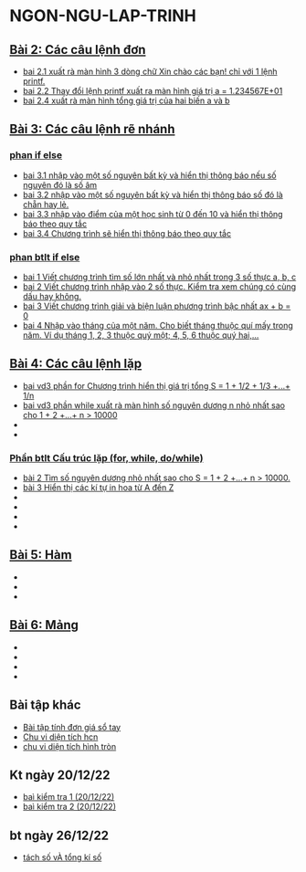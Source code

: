 # NGON-NGU-LAP-TRINH
## [Bài 2: Các câu lệnh đơn](https://hoctructuyencntt.github.io/NNLT/Bai02.html)
- [ bai 2.1 xuất rà màn hình 3 dòng chữ Xin chào các bạn! chỉ với 1 lệnh printf.](https://www.jdoodle.com/embed/v0/5u8m)
- [ bai 2.2 Thay đổi lệnh printf xuất ra màn hình giá trị a = 1.234567E+01](https://www.jdoodle.com/embed/v0/5u8q)
- [ bai 2.4 xuất rà màn hình tổng giá trị của hai biến a và b](https://www.jdoodle.com/embed/v0/5v8e)
## [Bài 3: Các câu lệnh rẽ nhánh](https://hoctructuyencntt.github.io/NNLT/Bai03.html)
### [phan if else](https://hoctructuyencntt.github.io/NNLT/Bai03.html)
- [bai 3.1  nhập vào một số nguyên bất kỳ và hiển thị thông báo nếu số nguyên đó là số âm](https://www.jdoodle.com/embed/v0/5wqK)  
- [bai 3.2  nhập vào một số nguyên bất kỳ và hiển thị thông báo số đó là chẵn hay lẻ.](https://www.jdoodle.com/embed/v0/5Ax9)
- [bai 3.3 nhập vào điểm của một học sinh từ 0 đến 10 và hiển thị thông báo theo quy tắc](https://www.jdoodle.com/embed/v0/5AwZ)
- [bai 3.4  Chương trình sẽ hiển thị thông báo theo quy tắc ](https://www.jdoodle.com/embed/v0/5Ayr )
### [phan btlt if else](https://hoctructuyencntt.github.io/NNLT/Baitap.html)
- [bai 1 Viết chương trình tìm số lớn nhất và nhỏ nhất trong 3 số thực a, b, c ](https://www.jdoodle.com/embed/v0/5B28)
- [bai 2 Viết chương trình nhập vào 2 số thực. Kiểm tra xem chúng có cùng dấu hay không. ](https://www.jdoodle.com/embed/v0/5B22)
- [bai 3 Viết chương trình giải và biện luận phương trình bậc nhất ax + b = 0](https://www.jdoodle.com/embed/v0/5B2n)
- [bai 4 Nhập vào tháng của một năm. Cho biết tháng thuộc quí mấy trong năm. Ví dụ tháng 1, 2, 3 thuộc quý một; 4, 5, 6 thuộc quý hai,... ](https://www.jdoodle.com/embed/v0/5B2l)
## [Bài 4: Các câu lệnh lặp](https://hoctructuyencntt.github.io/NNLT/Bai04.html)
- [bai vd3 phần for Chương trình hiển thị giá trị tổng S = 1 + 1/2 + 1/3 +...+ 1/n](https://www.jdoodle.com/embed/v0/5F1Z)
- [bai vd3 phần while xuất rà màn hình số nguyên dương n nhỏ nhất sao cho 1 + 2 +...+ n > 10000](https://www.jdoodle.com/embed/v0/5G1Z)
- []()
- []()


### [Phần btlt Cấu trúc lặp (for, while, do/while)](https://hoctructuyencntt.github.io/NNLT/Baitap.html)
- [bài 2 Tìm số nguyên dương nhỏ nhất sao cho S = 1 + 2 +...+ n > 10000.](https://www.jdoodle.com/embed/v0/5FU9)
- [bài 3  Hiển thị các kí tự in hoa từ A đến Z](https://www.jdoodle.com/embed/v0/5FU2)
- []()
- []()
- []()
- []()

## [Bài 5: Hàm](https://hoctructuyencntt.github.io/NNLT/Bai05.html)
- []()
- []()
- []()
## [Bài 6: Mảng](https://hoctructuyencntt.github.io/NNLT/Bai06.html)
- []()
- []()
- []()
- []()











## Bài tập khác
- [ Bài tập tính đơn giá sổ tay](https://www.jdoodle.com/embed/v0/5ydx)
- [ Chu vi diện tích hcn](https://www.jdoodle.com/embed/v0/5wfi)
- [ chu vi diện tích hình tròn](https://www.jdoodle.com/embed/v0/5wrx)
## Kt ngày 20/12/22
- [ baì kiểm tra 1 (20/12/22)](https://www.jdoodle.com/embed/v0/5F2e)
- [ baì kiểm tra 2 (20/12/22)](https://www.jdoodle.com/embed/v0/5F2p)
## bt ngày 26/12/22
- [tách số vÀ tổng kí số](https://www.jdoodle.com/embed/v0/5FUt)
